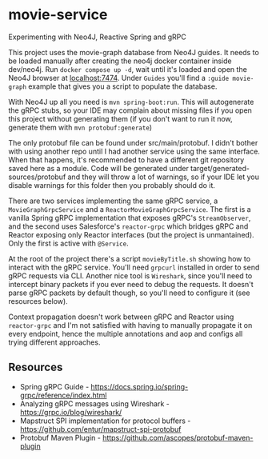 # movie-service
Experimenting with Neo4J, Reactive Spring and gRPC

This project uses the movie-graph database from Neo4J guides. It needs to be
loaded manually after creating the neo4j docker container inside dev/neo4j.
Run `docker compose up -d`, wait until it's loaded and open the Neo4J browser
at [localhost:7474](http://localhost:7474/browser/). Under `Guides` you'll find
a `:guide movie-graph` example that gives you a script to populate the database.

With Neo4J up all you need is `mvn spring-boot:run`. This will autogenerate the
gRPC stubs, so your IDE may complain about missing files if you open this project
without generating them (if you don't want to run it now, generate them with
`mvn protobuf:generate`)

The only protobuf file can be found under src/main/protobuf. I didn't bother with
using another repo until I had another service using the same interface. When that
happens, it's recommended to have a different git repository saved here as a
module. Code will be generated under target/generated-sources/protobuf and they
will throw a lot of warnings, so if your IDE let you disable warnings for this
folder then you probably should do it.

There are two services implementing the same gRPC service, a `MovieGraphGrpcService`
and a `ReactorMovieGraphGrpcService`. The first is a vanilla Spring gRPC implementation
that exposes gRPC's `StreamObserver`, and the second uses Salesforce's `reactor-grpc`
which bridges gRPC and Reactor exposing only Reactor interfaces (but the project
is unmantained). Only the first is active with `@Service`.

At the root of the project there's a script `movieByTitle.sh` showing how to
interact with the gRPC service. You'll need `grpcurl` installed in order to
send gRPC requests via CLI. Another nice tool is `Wireshark`, since you'll
need to intercept binary packets if you ever need to debug the requests. It doesn't
parse gRPC packets by default though, so you'll need to configure it (see resources
below).

Context propagation doesn't work between gRPC and Reactor using `reactor-grpc` and
I'm not satisfied with having to manually propagate it on every endpoint, hence
the multiple annotations and aop and configs all trying different approaches.


## Resources

- Spring gRPC Guide - https://docs.spring.io/spring-grpc/reference/index.html
- Analyzing gRPC messages using Wireshark - https://grpc.io/blog/wireshark/
- Mapstruct SPI implementation for protocol buffers - https://github.com/entur/mapstruct-spi-protobuf
- Protobuf Maven Plugin - https://github.com/ascopes/protobuf-maven-plugin

